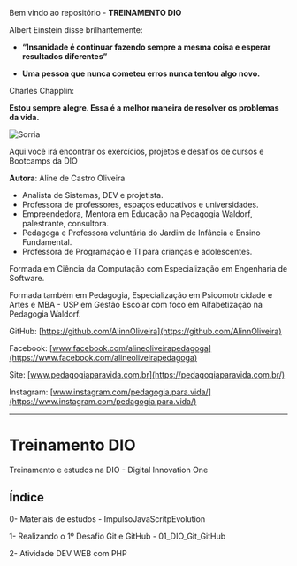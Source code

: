 Bem vindo ao repositório - **TREINAMENTO DIO**

Albert Einstein disse brilhantemente: 

* **“Insanidade é continuar fazendo sempre a mesma coisa e esperar resultados diferentes”**

* **Uma pessoa que nunca cometeu erros nunca tentou algo novo.**

Charles Chapplin:

**Estou sempre alegre. Essa é a melhor maneira de resolver os problemas da vida.**

![Sorria](https://www.azquotes.com/vangogh-image-quotes/45/64/Quotation-Charlie-Chaplin-You-ll-find-that-life-is-still-worthwhile-if-you-45-64-95.jpg)


Aqui você irá encontrar os exercícios, projetos e desafios de cursos e Bootcamps da DIO

**Autora**: Aline de Castro Oliveira
* Analista de Sistemas, DEV e projetista.
* Professora de professores, espaços educativos e universidades.
* Empreendedora, ​Mentora em Educação na Pedagogia Waldorf, palestrante, consultora.
* Pedagoga e Professora voluntária do Jardim de Infância e Ensino Fundamental.
* Professora de Programação e TI para crianças e adolescentes.

Formada em Ciência da Computação com Especialização em Engenharia de Software. 

Formada também em Pedagogia, Especialização em Psicomotricidade e Artes e 
MBA - USP em Gestão Escolar com foco em Alfabetização na Pedagogia Waldorf.

GitHub: [https://github.com/AlinnOliveira](https://github.com/AlinnOliveira)

Facebook: [www.facebook.com/alineoliveirapedagoga](https://www.facebook.com/alineoliveirapedagoga)

Site: [www.pedagogiaparavida.com.br](https://pedagogiaparavida.com.br/)

Instagram: [www.instagram.com/pedagogia.para.vida/](https://www.instagram.com/pedagogia.para.vida/)


_____________________________________________________________________________________________

# Treinamento DIO
Treinamento e estudos na DIO - Digital Innovation One 

## Índice
0- Materiais de estudos - ImpulsoJavaScritpEvolution

1- Realizando o 1º Desafio Git e GitHub - 01_DIO_Git_GitHub

2- Atividade DEV WEB com PHP
